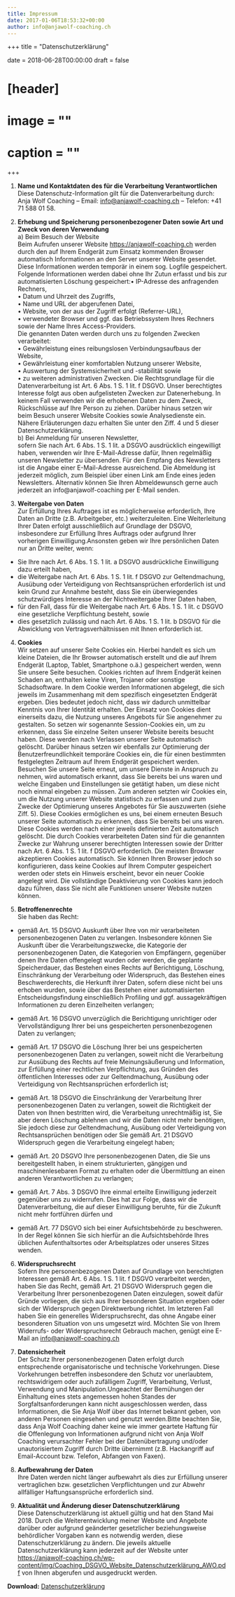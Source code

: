 ```yaml
---
title: Impressum
date: 2017-01-06T18:53:32+00:00
author: info@anjawolf-coaching.ch
---
```

+++
title = "Datenschutzerklärung"

date = 2018-06-28T00:00:00
draft = false

# [header]
# image = ""
# caption = ""
+++

1.  **Name und Kontaktdaten des für die Verarbeitung Verantwortlichen**</br>
Diese Datenschutz-Information gilt für die Datenverarbeitung durch:</br>
Anja Wolf Coaching &#8211; Email: info@anjawolf-coaching.ch &#8211; Telefon: +41 71 588 01 58.

2.  **Erhebung und Speicherung personenbezogener Daten sowie Art und Zweck von deren Verwendung**</br>
  a) Beim Besuch der Website</br>
Beim Aufrufen unserer Website https://anjawolf-coaching.ch werden durch den auf Ihrem Endgerät zum Einsatz kommenden Browser automatisch Informationen an den Server unserer Website gesendet. Diese Informationen werden temporär in einem sog. Logfile gespeichert. Folgende Informationen werden dabei ohne Ihr Zutun erfasst und bis zur automatisierten Löschung gespeichert:• IP-Adresse des anfragenden Rechners,<br /> • Datum und Uhrzeit des Zugriffs,<br /> • Name und URL der abgerufenen Datei,<br />• Website, von der aus der Zugriff erfolgt (Referrer-URL),<br /> • verwendeter Browser und ggf. das Betriebssystem Ihres Rechners sowie der Name Ihres Access-Providers.<br />
Die genannten Daten werden durch uns zu folgenden Zwecken verarbeitet:<br />
  • Gewährleistung eines reibungslosen Verbindungsaufbaus der Website,<br />
  • Gewährleistung einer komfortablen Nutzung unserer Website,<br />
  • Auswertung der Systemsicherheit und -stabilität sowie <br />
  • zu weiteren administrativen Zwecken. Die Rechtsgrundlage für die Datenverarbeitung ist Art. 6 Abs. 1 S. 1 lit. f DSGVO. Unser berechtigtes Interesse folgt aus oben aufgelisteten Zwecken zur Datenerhebung. In keinem Fall verwenden wir die erhobenen Daten zu dem Zweck, Rückschlüsse auf Ihre Person zu ziehen. Darüber hinaus setzen wir beim Besuch unserer Website Cookies sowie Analysedienste ein. Nähere Erläuterungen dazu erhalten Sie unter den Ziff. 4 und 5 dieser Datenschutzerklärung.<br />
  b) Bei Anmeldung für unseren Newsletter,<br /> sofern Sie nach Art. 6 Abs. 1 S. 1 lit. a DSGVO ausdrücklich eingewilligt haben, verwenden wir Ihre E-Mail-Adresse dafür, Ihnen regelmäßig unseren Newsletter zu übersenden. Für den Empfang des Newsletters ist die Angabe einer E-Mail-Adresse ausreichend. Die Abmeldung ist jederzeit möglich, zum Beispiel über einen Link am Ende eines jeden Newsletters. Alternativ können Sie Ihren Abmeldewunsch gerne auch jederzeit an info@anjawolf-coaching per E-Mail senden.

3. **Weitergabe von Daten**   
Zur Erfüllung Ihres Auftrages ist es möglicherweise erforderlich, Ihre Daten an Dritte (z.B. Arbeitgeber, etc.) weiterzuleiten. Eine Weiterleitung Ihrer Daten erfolgt ausschließlich auf Grundlage der DSGVO, insbesondere zur Erfüllung Ihres Auftrags oder aufgrund Ihrer vorherigen Einwilligung.Ansonsten geben wir Ihre persönlichen Daten nur an Dritte weiter, wenn:
  * Sie Ihre nach Art. 6 Abs. 1 S. 1 lit. a DSGVO ausdrückliche Einwilligung dazu erteilt haben,
  * die Weitergabe nach Art. 6 Abs. 1 S. 1 lit. f DSGVO zur Geltendmachung, Ausübung oder Verteidigung von Rechtsansprüchen erforderlich ist und kein Grund zur Annahme besteht, dass Sie ein überwiegendes schutzwürdiges Interesse an der Nichtweitergabe Ihrer Daten haben,
  * für den Fall, dass für die Weitergabe nach Art. 6 Abs. 1 S. 1 lit. c DSGVO eine gesetzliche Verpflichtung besteht, sowie
  * dies gesetzlich zulässig und nach Art. 6 Abs. 1 S. 1 lit. b DSGVO für die Abwicklung von Vertragsverhältnissen mit Ihnen erforderlich ist.
  
4.  **Cookies**   
 Wir setzen auf unserer Seite Cookies ein. Hierbei handelt es sich um kleine Dateien, die Ihr Browser automatisch erstellt und die auf Ihrem Endgerät (Laptop, Tablet, Smartphone o.ä.) gespeichert werden, wenn Sie unsere Seite besuchen. Cookies richten auf Ihrem Endgerät keinen Schaden an, enthalten keine Viren, Trojaner oder sonstige Schadsoftware. In dem Cookie werden Informationen abgelegt, die sich jeweils im Zusammenhang mit dem spezifisch eingesetzten Endgerät ergeben. Dies bedeutet jedoch nicht, dass wir dadurch unmittelbar Kenntnis von Ihrer Identität erhalten. Der Einsatz von Cookies dient einerseits dazu, die Nutzung unseres Angebots für Sie angenehmer zu gestalten. So setzen wir sogenannte Session-Cookies ein, um zu erkennen, dass Sie einzelne Seiten unserer Website bereits besucht haben. Diese werden nach Verlassen unserer Seite automatisch gelöscht. Darüber hinaus setzen wir ebenfalls zur Optimierung der Benutzerfreundlichkeit temporäre Cookies ein, die für einen bestimmten festgelegten Zeitraum auf Ihrem Endgerät gespeichert werden. Besuchen Sie unsere Seite erneut, um unsere Dienste in Anspruch zu nehmen, wird automatisch erkannt, dass Sie bereits bei uns waren und welche Eingaben und Einstellungen sie getätigt haben, um diese nicht noch einmal eingeben zu müssen. Zum anderen setzten wir Cookies ein, um die Nutzung unserer Website statistisch zu erfassen und zum Zwecke der Optimierung unseres Angebotes für Sie auszuwerten (siehe Ziff. 5). Diese Cookies ermöglichen es uns, bei einem erneuten Besuch unserer Seite automatisch zu erkennen, dass Sie bereits bei uns waren. Diese Cookies werden nach einer jeweils definierten Zeit automatisch gelöscht. Die durch Cookies verarbeiteten Daten sind für die genannten Zwecke zur Wahrung unserer berechtigten Interessen sowie der Dritter nach Art. 6 Abs. 1 S. 1 lit. f DSGVO erforderlich. Die meisten Browser akzeptieren Cookies automatisch. Sie können Ihren Browser jedoch so konfigurieren, dass keine Cookies auf Ihrem Computer gespeichert werden oder stets ein Hinweis erscheint, bevor ein neuer Cookie angelegt wird. Die vollständige Deaktivierung von Cookies kann jedoch dazu führen, dass Sie nicht alle Funktionen unserer Website nutzen können.

5. **Betroffenenrechte**      
Sie haben das Recht:  
  * gemäß Art. 15 DSGVO Auskunft über Ihre von mir verarbeiteten personenbezogenen Daten zu verlangen. Insbesondere können Sie Auskunft über die Verarbeitungszwecke, die Kategorie der personenbezogenen Daten, die Kategorien von Empfängern, gegenüber denen Ihre Daten offengelegt wurden oder werden, die geplante Speicherdauer, das Bestehen eines Rechts auf Berichtigung, Löschung, Einschränkung der Verarbeitung oder Widerspruch, das Bestehen eines Beschwerderechts, die Herkunft ihrer Daten, sofern diese nicht bei uns erhoben wurden, sowie über das Bestehen einer automatisierten Entscheidungsfindung einschließlich Profiling und ggf. aussagekräftigen Informationen zu deren Einzelheiten verlangen;

  * gemäß Art. 16 DSGVO unverzüglich die Berichtigung unrichtiger oder Vervollständigung Ihrer bei uns gespeicherten personenbezogenen Daten zu verlangen;

  * gemäß Art. 17 DSGVO die Löschung Ihrer bei uns gespeicherten personenbezogenen Daten zu verlangen, soweit nicht die Verarbeitung zur Ausübung des Rechts auf freie Meinungsäußerung und Information, zur Erfüllung einer rechtlichen Verpflichtung, aus Gründen des öffentlichen Interesses oder zur Geltendmachung, Ausübung oder Verteidigung von Rechtsansprüchen erforderlich ist;

  * gemäß Art. 18 DSGVO die Einschränkung der Verarbeitung Ihrer personenbezogenen Daten zu verlangen, soweit die Richtigkeit der Daten von Ihnen bestritten wird, die Verarbeitung unrechtmäßig ist, Sie aber deren Löschung ablehnen und wir die Daten nicht mehr benötigen, Sie jedoch diese zur Geltendmachung, Ausübung oder Verteidigung von Rechtsansprüchen benötigen oder Sie gemäß Art. 21 DSGVO Widerspruch gegen die Verarbeitung eingelegt haben;

  * gemäß Art. 20 DSGVO Ihre personenbezogenen Daten, die Sie uns bereitgestellt haben, in einem strukturierten, gängigen und maschinenlesebaren Format zu erhalten oder die Übermittlung an einen anderen Verantwortlichen zu verlangen;

  * gemäß Art. 7 Abs. 3 DSGVO Ihre einmal erteilte Einwilligung jederzeit gegenüber uns zu widerrufen. Dies hat zur Folge, dass wir die Datenverarbeitung, die auf dieser Einwilligung beruhte, für die Zukunft nicht mehr fortführen dürfen und

  * gemäß Art. 77 DSGVO sich bei einer Aufsichtsbehörde zu beschweren. In der Regel können Sie sich hierfür an die Aufsichtsbehörde Ihres üblichen Aufenthaltsortes oder Arbeitsplatzes oder unseres Sitzes wenden.
  
6. **Widerspruchsrecht**     
Sofern Ihre personenbezogenen Daten auf Grundlage von berechtigten Interessen gemäß Art. 6 Abs. 1 S. 1 lit. f DSGVO verarbeitet werden, haben Sie das Recht, gemäß Art. 21 DSGVO Widerspruch gegen die Verarbeitung Ihrer personenbezogenen Daten einzulegen, soweit dafür Gründe vorliegen, die sich aus Ihrer besonderen Situation ergeben oder sich der Widerspruch gegen Direktwerbung richtet. Im letzteren Fall haben Sie ein generelles Widerspruchsrecht, das ohne Angabe einer besonderen Situation von uns umgesetzt wird. Möchten Sie von Ihrem Widerrufs- oder Widerspruchsrecht Gebrauch machen, genügt eine E-Mail an <a href="mailto:info@anjawolf-coaching.ch">info@anjawolf-coaching.ch</a>

7. **Datensicherheit**    
Der Schutz Ihrer personenbezogenen Daten erfolgt durch entsprechende organisatorische und technische Vorkehrungen. Diese Vorkehrungen betreffen insbesondere den Schutz vor unerlaubtem, rechtswidrigem oder auch zufälligem Zugriff, Verarbeitung, Verlust, Verwendung und Manipulation.Ungeachtet der Bemühungen der Einhaltung eines stets angemessen hohen Standes der Sorgfaltsanforderungen kann nicht ausgeschlossen werden, dass Informationen, die Sie Anja Wolf über das Internet bekannt geben, von anderen Personen eingesehen und genutzt werden.Bitte beachten Sie, dass Anja Wolf Coaching daher keine wie immer geartete Haftung für die Offenlegung von Informationen aufgrund nicht von Anja Wolf Coaching verursachter Fehler bei der Datenübertragung und/oder unautorisiertem Zugriff durch Dritte übernimmt (z.B. Hackangriff auf Email-Account bzw. Telefon, Abfangen von Faxen).

8. **Aufbewahrung der Daten**     
Ihre Daten werden nicht länger aufbewahrt als dies zur Erfüllung unserer vertraglichen bzw. gesetzlichen Verpflichtungen und zur Abwehr allfälliger Haftungsansprüche erforderlich sind.

9. **Aktualität und Änderung dieser Datenschutzerklärung**       
Diese Datenschutzerklärung ist aktuell gültig und hat den Stand Mai 2018. Durch die Weiterentwicklung meiner Website und Angebote darüber oder aufgrund geänderter gesetzlicher beziehungsweise behördlicher Vorgaben kann es notwendig werden, diese Datenschutzerklärung zu ändern. Die jeweils aktuelle Datenschutzerklärung kann jederzeit auf der Website unter https://anjawolf-coaching.ch/wp-content/img/Coaching_DSGVO_Website_Datenschutzerklärung_AWO.pdf von Ihnen abgerufen und ausgedruckt werden.

**Download:** [Datenschutzerklärung](/img/Coaching_DSGVO_Website_Datenschutzerklärung_AWO.pdf)
<!--stackedit_data:
eyJoaXN0b3J5IjpbLTkzMTY4NDg5MV19
-->